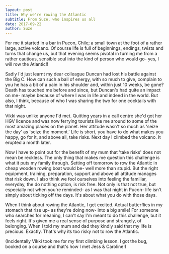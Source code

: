 ```yaml
---
layout: post
title: Why we're rowing the Atlantic
subtitle: From Suze, who inspires us all
date: 2017-09-22
author: Suze
---
```


For me it started in a bar in Pucon, Chile; a small town at the foot of a rather large, active volcano. Of course life is full of beginnings, endings, twists and turns that change us, but that evening seems pivotal in turning me from a rather cautious, sensible soul into the kind of person who would go- yes, I will row the Atlantic!!

Sadly I'd just learnt my dear colleague Duncan had lost his battle against the Big C. How can such a ball of energy, with so much to give, complain to you he has a bit of a pain in his shoulder and, within just 10 weeks, be gone? Death has touched me before and since, but Duncan's had quite an impact on me- maybe because of where I was in life and indeed in the world. But also, I think, because of who I was sharing the two for one cocktails with that night.

Vikki was unlike anyone I'd met. Quitting years in a call centre she'd got her HGV licence and was now ferrying tourists like me around to some of the most amazing places on the planet. Her attitude wasn't so much as 'seize the day' as 'seize the moment.' Life is short, you have to do what makes you happy, go for it, and above all, take risks. Next day I climbed the volcano. It erupted a month later.  

Now I have to point out for the benefit of my mum that 'take risks' does not mean be reckless. The only thing that makes me question this challenge is what it puts my family through. Setting off tomorrow to row the Atlantic in cheap wooden rowing boat would be- well more than stupid. But the right equipment, training, preparation, support and above all attitude manages that risk down. I also think we fool ourselves into feeling the familiar, everyday, the do nothing option, is risk free. Not only is that not true, but especially not when you're reminded- as I was that night in Pucon- life isn't simply about ticking off the days. It's about what you do with those days.

When I think about rowing the Atlantic, I get excited. Actual butterflies in my stomach that rise up- as they're doing now- into a big smile! For someone who searches for meaning, I can't say I'm meant to do this challenge, but it feels right. It's given me a real sense of purpose and strangely, of belonging. When I told my mum and dad they kindly said that my life is precious. Exactly. That's why its too risky not to row the Atlantic.

(Incidentally Vikki took me for my first climbing lesson. I got the bug, booked on a course and that's how I met Jess & Caroline!)
